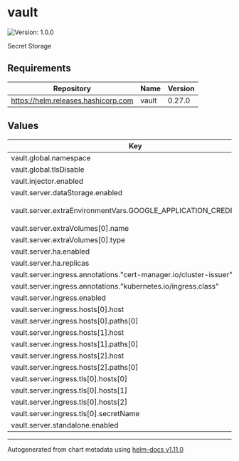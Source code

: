 # vault

![Version: 1.0.0](https://img.shields.io/badge/Version-1.0.0-informational?style=flat-square)

Secret Storage

## Requirements

| Repository | Name | Version |
|------------|------|---------|
| https://helm.releases.hashicorp.com | vault | 0.27.0 |

## Values

| Key | Type | Default | Description |
|-----|------|---------|-------------|
| vault.global.namespace | string | `"vault"` |  |
| vault.global.tlsDisable | bool | `true` |  |
| vault.injector.enabled | bool | `false` |  |
| vault.server.dataStorage.enabled | bool | `false` |  |
| vault.server.extraEnvironmentVars.GOOGLE_APPLICATION_CREDENTIALS | string | `"/vault/userconfig/vault-kms-creds/credentials.json"` |  |
| vault.server.extraVolumes[0].name | string | `"vault-kms-creds"` |  |
| vault.server.extraVolumes[0].type | string | `"secret"` |  |
| vault.server.ha.enabled | bool | `true` |  |
| vault.server.ha.replicas | int | `3` |  |
| vault.server.ingress.annotations."cert-manager.io/cluster-issuer" | string | `"letsencrypt-issuer"` |  |
| vault.server.ingress.annotations."kubernetes.io/ingress.class" | string | `"nginx"` |  |
| vault.server.ingress.enabled | bool | `true` |  |
| vault.server.ingress.hosts[0].host | string | `"vault.lsst.codes"` |  |
| vault.server.ingress.hosts[0].paths[0] | string | `"/"` |  |
| vault.server.ingress.hosts[1].host | string | `"vault-1.lsst.codes"` |  |
| vault.server.ingress.hosts[1].paths[0] | string | `"/"` |  |
| vault.server.ingress.hosts[2].host | string | `"vault-2.lsst.codes"` |  |
| vault.server.ingress.hosts[2].paths[0] | string | `"/"` |  |
| vault.server.ingress.tls[0].hosts[0] | string | `"vault.lsst.codes"` |  |
| vault.server.ingress.tls[0].hosts[1] | string | `"vault-1.lsst.codes"` |  |
| vault.server.ingress.tls[0].hosts[2] | string | `"vault-2.lsst.codes"` |  |
| vault.server.ingress.tls[0].secretName | string | `"vault-ingress-tls"` |  |
| vault.server.standalone.enabled | bool | `false` |  |

----------------------------------------------
Autogenerated from chart metadata using [helm-docs v1.11.0](https://github.com/norwoodj/helm-docs/releases/v1.11.0)
